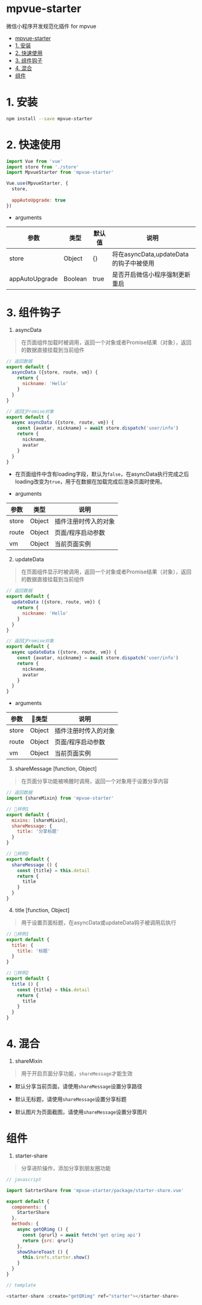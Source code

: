 # mpvue-starter

微信小程序开发规范化插件 for mpvue

<!-- TOC -->

- [mpvue-starter](#mpvue-starter)
- [1. 安装](#1-安装)
- [2. 快速使用](#2-快速使用)
- [3. 组件钩子](#3-组件钩子)
- [4. 混合](#4-混合)
- [组件](#组件)

<!-- /TOC -->

# 1. 安装

```bash
npm install --save mpvue-starter
```

# 2. 快速使用

``` javascript
import Vue from 'vue'
import store from './store'
import MpvueStarter from 'mpvue-starter'

Vue.use(MpvueStarter, {
  store,
  
  appAutoUpgrade: true
})

```
- arguments

参数 | 类型 | 默认值 | 说明
--- | --- | --- | ---
store | Object | {} | 将在asyncData,updateData的钩子中被使用
appAutoUpgrade | Boolean| true | 是否开启微信小程序强制更新重启

# 3. 组件钩子


1. asyncData

> 在页面组件加载时被调用，返回一个对象或者Promise结果（对象），返回的数据直接挂载到当前组件

```javascript
// 返回数据
export default {
  asyncData ({store, route, vm}) {
    return {
      nickname: 'Hello'
    }
  }
}

// 返回Promise对象
export default {
  async asyncData ({store, route, vm}) {
    const {avatar, nickname} = await store.dispatch('user/info')
    return {
      nickname,
      avatar
    }
  }
}

```

* 在页面组件中含有loading字段，默认为`false`，在asyncData执行完成之后loading改变为`true`，用于在数据在加载完成后渲染页面时使用。

- arguments

参数 | 类型  | 说明
--- | --- | --- 
store | Object  | 插件注册时传入的对象
route | Object  | 页面/程序启动参数
vm | Object  | 当前页面实例

2. updateData

> 在页面组件显示时被调用，返回一个对象或者Promise结果（对象），返回的数据直接挂载到当前组件

```javascript
// 返回数据
export default {
  updateData ({store, route, vm}) {
    return {
      nickname: 'Hello'
    }
  }
}

// 返回Promise对象
export default {
  async updateData ({store, route, vm}) {
    const {avatar, nickname} = await store.dispatch('user/info')
    return {
      nickname,
      avatar
    }
  }
}

```

- arguments

参数 | 类型  | 说明
--- | --- | --- 
store | Object  | 插件注册时传入的对象
route | Object  | 页面/程序启动参数
vm | Object  | 当前页面实例

3. shareMessage [function, Object]

> 在页面分享功能被唤醒时调用，返回一个对象用于设置分享内容

```javascript
// 返回数据
import {shareMixin} from 'mpvue-starter'

// 样例1
export default {
  mixins: [shareMixin],
  shareMessage: {
    title: '分享标题'
  }
}

// 样例2
export default {
  shareMessage () {
    const {title} = this.detail
    return {
      title
    }
  }
}

```

4. title [function, Object]

> 用于设置页面标题，在asyncData或updateData钩子被调用后执行

```javascript
// 样例1
export default {
  title: {
    title: '标题'
  }
}

// 样例2
export default {
  title () {
    const {title} = this.detail
    return {
      title
    }
  }
}

```

# 4. 混合

1. shareMixin

> 用于开启页面分享功能，`shareMessage`才能生效

* 默认分享当前页面，请使用`shareMessage`设置分享路径

* 默认无标题，请使用`shareMessage`设置分享标题

* 默认图片为页面截图，请使用`shareMessage`设置分享图片

# 组件

1. starter-share

> 分享进阶操作，添加分享到朋友圈功能

```javascript
// javascript

import SatrterShare from 'mpvue-starter/package/starter-share.vue'

export default {
  components: {
    StarterShare
  },
  methods: {
    async getQRimg () {
      const {qrurl} = await fetch('get qrimg api')
      return {src: qrurl}
    },
    showShareToast () {
      this.$refs.starter.show()
    }
  }
}

// template

<starter-share :create="getQRimg" ref="starter"></starter-share>

```